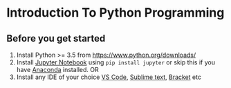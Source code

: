 # Introduction To Python Programming

## Before you get started
1. Install Python >= 3.5 from https://www.python.org/downloads/
2. Install <a href="https://jupyter.org">Jupyter Notebook</a> using ```pip install jupyter``` or skip this if you have <a href="https://www.anaconda.com/download/">Anaconda</a> installed.
   OR
3. Install any IDE of your choice <a href="https://code.visualstudio.com/download">VS Code</a>, <a href="https://www.sublimetext.com/download">Sublime text</a>, <a href="http://brackets.io">Bracket</a> etc